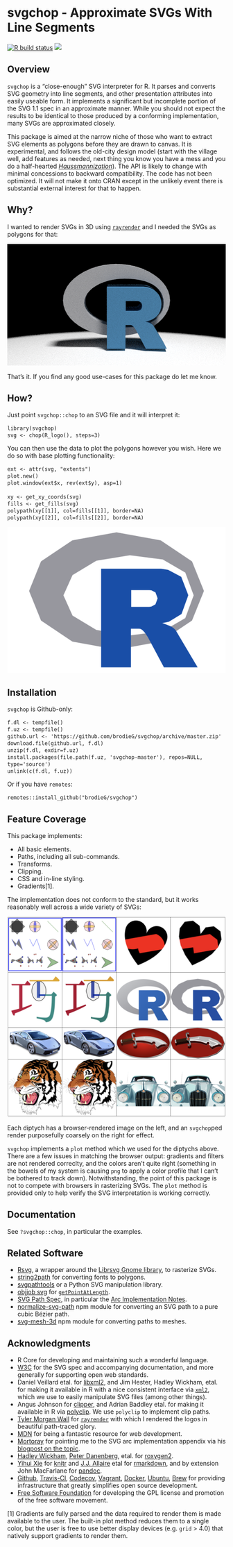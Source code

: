 <!-- README.md is generated from README.Rmd. Please edit that file

library(rmarkdown)
render('README.Rmd', output_format=md_document())
# render('README.Rmd', output_format=html_vignette())
-->
svgchop - Approximate SVGs With Line Segments
=============================================

<!-- badges: start -->
[![R build
status](https://github.com/brodieG/svgchop/workflows/R-CMD-check/badge.svg)](https://github.com/brodieG/svgchop/actions)
[![](https://codecov.io/github/brodieG/svgchop/coverage.svg?branch=master)](https://codecov.io/github/brodieG/svgchop?branch=development)
<!-- badges: end -->

Overview
--------

`svgchop` is a “close-enough” SVG interpreter for R. It parses and
converts SVG geometry into line segments, and other presentation
attributes into easily useable form. It implements a significant but
incomplete portion of the SVG 1.1 spec in an approximate manner. While
you should not expect the results to be identical to those produced by a
conforming implementation, many SVGs are approximated closely.

This package is aimed at the narrow niche of those who want to extract
SVG elements as polygons before they are drawn to canvas. It is
experimental, and follows the old-city design model (start with the
village well, add features as needed, next thing you know you have a
mess and you do a half-hearted
[*Haussmannization*](https://en.wikipedia.org/wiki/Haussmann%27s_renovation_of_Paris)).
The API is likely to change with minimal concessions to backward
compatibility. The code has not been optimized. It will not make it onto
CRAN except in the unlikely event there is substantial external interest
for that to happen.

Why?
----

I wanted to render SVGs in 3D using
[`rayrender`](https://cran.r-project.org/web/packages/rayrender/index.html)
and I needed the SVGs as polygons for that:

<img src=extra/r-3d.png alt="R Logo in 3D!" style='width: 650px;'/>

That’s it. If you find any good use-cases for this package do let me
know.

How?
----

Just point `svgchop::chop` to an SVG file and it will interpret it:

    library(svgchop)
    svg <- chop(R_logo(), steps=3)

You can then use the data to plot the polygons however you wish. Here we
do so with base plotting functionality:

    ext <- attr(svg, "extents")
    plot.new()
    plot.window(ext$x, rev(ext$y), asp=1)

    xy <- get_xy_coords(svg)
    fills <- get_fills(svg)
    polypath(xy[[1]], col=fills[[1]], border=NA)
    polypath(xy[[2]], col=fills[[2]], border=NA)

![](extra/figures/README-r-logo-1.png)

Installation
------------

`svgchop` is Github-only:

    f.dl <- tempfile()
    f.uz <- tempfile()
    github.url <- 'https://github.com/brodieG/svgchop/archive/master.zip'
    download.file(github.url, f.dl)
    unzip(f.dl, exdir=f.uz)
    install.packages(file.path(f.uz, 'svgchop-master'), repos=NULL, type='source')
    unlink(c(f.dl, f.uz))

Or if you have `remotes`:

    remotes::install_github("brodieG/svgchop")

Feature Coverage
----------------

This package implements:

-   All basic elements.
-   Paths, including all sub-commands.
-   Transforms.
-   Clipping.
-   CSS and in-line styling.
-   Gradients[1].

The implementation does not conform to the standard, but it works
reasonably well across a wide variety of SVGs:

<a href=extra/gallery.png style='text-decoration: none; color: inherit;'>
<img
  src=extra/gallery.png style='width: 650px;'
  alt="diptychs comparing SVGs to their svgchop counterparts"
/> </a>

Each diptych has a browser-rendered image on the left, and an
`svgchop`ped render purposefully coarsely on the right for effect.

`svgchop` implements a `plot` method which we used for the diptychs
above. There are a few issues in matching the browser output: gradients
and filters are not rendered correclty, and the colors aren’t quite
right (something in the bowels of my system is causing `png` to apply a
color profile that I can’t be bothered to track down). Notwithstanding,
the point of this package is not to compete with browsers in rasterizing
SVGs. The `plot` method is provided only to help verify the SVG
interpretation is working correctly.

Documentation
-------------

See `?svgchop::chop`, in particular the examples.

Related Software
----------------

-   [Rsvg](https://cran.r-project.org/package=rsvg), a wrapper around
    the [Librsvg Gnome library](https://developer.gnome.org/rsvg/), to
    rasterize SVGs.
-   [string2path](https://github.com/yutannihilation/string2path) for
    converting fonts to polygons.
-   [svgpathtools](https://github.com/mathandy/svgpathtools) or a Python
    SVG manipulation library.
-   [objjob svg](http://objjob.phrogz.net/svg/hierarchy) for
    [`getPointAtLength`](http://phrogz.net/svg/convert_path_to_polygon.xhtml).
-   [SVG Path Spec](https://www.w3.org/TR/SVG/paths.html), in particular
    the [Arc Implementation
    Notes](https://www.w3.org/TR/SVG11/implnote.html#ArcImplementationNotes).
-   [normalize-svg-path](https://github.com/jkroso/normalize-svg-path)
    npm module for converting an SVG path to a pure cubic Bézier path.
-   [svg-mesh-3d](https://github.com/mattdesl/svg-mesh-3d) npm module
    for converting paths to meshes.

Acknowledgments
---------------

-   R Core for developing and maintaining such a wonderful language.
-   [W3C](https://www.w3.org/) for the SVG spec and accompanying
    documentation, and more generally for supporting open web standards.
-   Daniel Veillard etal. for [libxml2](http://www.xmlsoft.org/), and
    Jim Hester, Hadley Wickham, etal. for making it available in R with
    a nice consistent interface via
    [`xml2`](https://cran.r-project.org/package=xml2), which we use to
    easily manipulate SVG files (among other things).
-   Angus Johnson for [clipper](http://angusj.com/delphi/clipper.php),
    and Adrian Baddley etal. for making it available in R via
    [polyclip](https://cran.r-project.org/package=polyclip). We use
    `polyclip` to implement clip paths.
-   [Tyler Morgan Wall](https://github.com/tylermorganwall/) for
    [`rayrender`](https://cran.r-project.org/web/packages/rayrender/index.html)
    with which I rendered the logos in beautiful path-traced glory.
-   [MDN](https://developer.mozilla.org/en-US/) for being a fantastic
    resource for web development.
-   [Mortoray](https://twitter.com/edaqa) for pointing me to the SVG arc
    implementation appendix via his [blogpost on the
    topic](https://mortoray.com/2017/02/16/rendering-an-svg-elliptical-arc-as-bezier-curves/).
-   [Hadley Wickham](https://github.com/hadley/), [Peter
    Danenberg](https://github.com/klutometis), etal. for
    [roxygen2](https://cran.r-project.org/package=roxygen2).
-   [Yihui Xie](https://github.com/yihui) for
    [knitr](https://cran.r-project.org/package=knitr) and [J.J.
    Allaire](https://github.com/jjallaire) etal for
    [rmarkdown](https://cran.r-project.org/package=rmarkdown), and by
    extension John MacFarlane for [pandoc](http://pandoc.org/).
-   [Github](https://github.com/), [Travis-CI](https://travis-ci.org/),
    [Codecov](https://codecov.io/),
    [Vagrant](https://www.vagrantup.com/),
    [Docker](https://www.docker.com/),
    [Ubuntu](https://www.ubuntu.com/), [Brew](https://brew.sh/) for
    providing infrastructure that greatly simplifies open source
    development.
-   [Free Software Foundation](http://fsf.org/) for developing the GPL
    license and promotion of the free software movement.

[1] Gradients are fully parsed and the data required to render them is
made available to the user. The built-in plot method reduces them to a
single color, but the user is free to use better display devices (e.g.
`grid` &gt; 4.0) that natively support gradients to render them.
